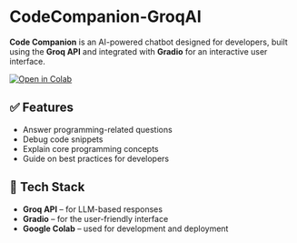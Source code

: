 # CodeCompanion-GroqAI
**Code Companion** is an AI-powered chatbot designed for developers, built using the **Groq API** and integrated with **Gradio** for an interactive user interface.

[![Open in Colab](https://colab.research.google.com/assets/colab-badge.svg)](https://colab.research.google.com/github/Aparnamol-KS/CodeCompanion-GroqAI/blob/main/Groq_Chat_bot.ipynb)

## ✅ Features
- Answer programming-related questions  
- Debug code snippets  
- Explain core programming concepts  
- Guide on best practices for developers

## 🚀 Tech Stack
- **Groq API** – for LLM-based responses  
- **Gradio** – for the user-friendly interface  
- **Google Colab** – used for development and deployment

